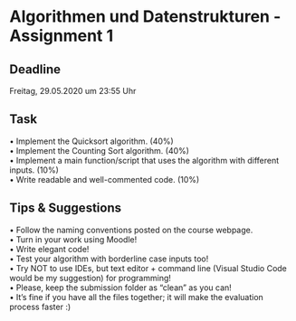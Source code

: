 # Algorithmen und Datenstrukturen - Assignment 1

## Deadline
Freitag, 29.05.2020 um 23:55 Uhr

## Task
• Implement the Quicksort algorithm. (40%)  
• Implement the Counting Sort algorithm. (40%)  
• Implement a main function/script that uses the algorithm with different inputs. (10%)  
• Write readable and well-commented code. (10%)  

## Tips & Suggestions

• Follow the naming conventions posted on the course webpage.  
• Turn in your work using Moodle!  
• Write elegant code!  
• Test your algorithm with borderline case inputs too!  
• Try NOT to use IDEs, but text editor + command line (Visual Studio Code would be my suggestion) for programming!  
• Please, keep the submission folder as “clean” as you can!  
• It’s fine if you have all the files together; it will make the evaluation process faster :)  
